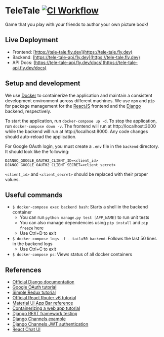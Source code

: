 # TeleTale [![CI Workflow](https://github.com/SShang7/TeleTale/actions/workflows/ci.yml/badge.svg)](https://github.com/SShang7/TeleTale/actions/workflows/ci.yml)

Game that you play with your friends to author your own picture book!

## Live Deployment

- Frontend: [https://tele-tale.fly.dev](https://tele-tale.fly.dev)
- Backend: [https://tele-tale-api.fly.dev](https://tele-tale.fly.dev)
- API Docs: [https://tele-tale-api.fly.dev/docs](https://tele-tale-api.fly.dev/docs)

## Setup and development

We use [Docker](https://docs.docker.com/get-docker/) to containerize the application and maintain a
consistent development environment across different machines. We use `npm` and `pip` for package
management for the [ReactJS](https://reactjs.org/docs/getting-started.html) frontend and the
[Django](https://docs.djangoproject.com/en/4.1/) backend, respectively.

To start the application, run `docker-compose up -d`. To stop the application, run
`docker-compose down -v`. The frontend will run at http://localhost:3000 while the backend will run at
http://localhost:8000. Any code changes should auto-reload the application.

For Google OAuth login, you must create a `.env` file in the `backend` directory. It should look
like the following:

```
DJANGO_GOOGLE_OAUTH2_CLIENT_ID=<client_id>
DJANGO_GOOGLE_OAUTH2_CLIENT_SECRET=<client_secret>
```

`<client_id>` and `<client_secret>` should be replaced with their proper values.

## Useful commands

- `$ docker-compose exec backend bash`: Starts a shell in the backend container
  - You can run `python manage.py test [APP_NAME]` to run unit tests
  - You can also manage dependencies using `pip install` and `pip freeze` here
  - Use Ctrl+D to exit
- `$ docker-compose logs -f --tail=50 backend`: Follows the last 50 lines in the backend logs
  - Use Ctrl+C to exit
- `$ docker-compose ps`: Views status of all docker containers

## References

- [Official Django documentation](https://docs.djangoproject.com/en/4.1/)
- [Google OAuth tutorial](https://www.hacksoft.io/blog/google-oauth2-with-django-react-part-1)
- [Simple Redux tutorial](https://medium.com/mad-semicolon/fetch-initial-data-on-page-load-in-react-redux-application-16f4d8228543)
- [Official React Router v6 tutorial](https://reactrouter.com/en/dev/start/tutorial)
- [Material UI App Bar reference](https://reactrouter.com/en/dev/start/tutorial)
- [Containerizing a web app tutorial](https://medium.com/@gagansh7171/dockerize-your-django-and-react-app-68a7b73ab6e9)
- [Django REST framework testing](https://www.django-rest-framework.org/api-guide/testing/)
- [Django Channels example](https://github.com/aduranil/django-channels-react-multiplayer)
- [Django Channels JWT authentication](https://stackoverflow.com/questions/65297148/django-channels-jwt-authentication)
- [React Chat UI](https://github.com/chatscope/chat-ui-kit-react)
